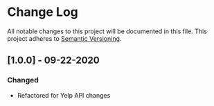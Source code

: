 # Change Log
All notable changes to this project will be documented in this file.
This project adheres to [Semantic Versioning](http://semver.org/).

## [1.0.0] - 09-22-2020
### Changed
* Refactored for Yelp API changes

